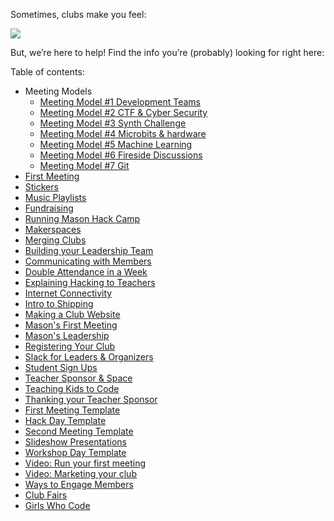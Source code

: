 Sometimes, clubs make you feel:

![](https://cloud-iok6gwa5x.vercel.app/0image__1_.png)

But, we’re here to help! Find the info you’re (probably) looking for right here:

Table of contents:
- Meeting Models
  - [Meeting Model #1 Development Teams](meeting_models/development-teams.md)
  - [Meeting Model #2 CTF & Cyber Security](meeting_models/ctfs.md)
  - [Meeting Model #3 Synth Challenge](meeting_models/synth-challenge.md)
  - [Meeting Model #4 Microbits & hardware](meeting_models/hardware.md)
  - [Meeting Model #5 Machine Learning](meeting_models/ml-intro.md)
  - [Meeting Model #6 Fireside Discussions](meeting_models/fireside-discussions.md)
  - [Meeting Model #7 Git](meeting_models/git.md)
- [First Meeting](first-meeting.md)
- [Stickers](stickers.md)
- [Music Playlists](playlists.md)
- [Fundraising](fundraising.md)
- [Running Mason Hack Camp](hack-camps.md)
- [Makerspaces](makerspaces.md)
- [Merging Clubs](merging-clubs.md)
- [Building your Leadership Team](leadership-teams.md)
- [Communicating with Members](communicating-with-members.md)
- [Double Attendance in a Week](doubling-attendance.md)
- [Explaining Hacking to Teachers](explaining-hacking.md)
- [Internet Connectivity](internet-connectivity.md)
- [Intro to Shipping](shipping.md)
- [Making a Club Website](club-websites.md)
- [Mason's First Meeting](mason-hc-first-meeting.md)
- [Mason's Leadership](mason-hc-leadership-structure.md)
- [Registering Your Club](registering-your-club.md)
- [Slack for Leaders & Organizers](slack.md)
- [Student Sign Ups](sign-ups.md)
- [Teacher Sponsor & Space](teacher-sponsor-and-space.md)
- [Teaching Kids to Code](teaching-kids-to-code.md)
- [Thanking your Teacher Sponsor](thanking-your-teacher-sponsor.md)
- [First Meeting Template](first-meeting-template.md)
- [Hack Day Template](hack-days.md)
- [Second Meeting Template](second-meeting-template.md)
- [Slideshow Presentations](slideshow-presentations.md)
- [Workshop Day Template](workshop-days.md)
- [Video: Run your first meeting](first-club-meeting-video.md)
- [Video: Marketing your club](marketing-for-your-club-video.md)
- [Ways to Engage Members](engaging-members.md)
- [Club Fairs](club-fairs.md)
- [Girls Who Code](girls-who-code.md)
